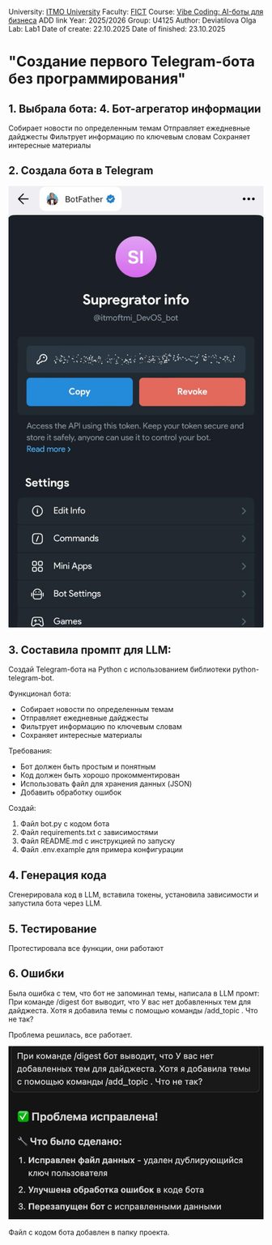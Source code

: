 University: [ITMO University](https://itmo.ru/ru/)
Faculty: [FICT](https://fict.itmo.ru)
Course: [Vibe Coding: AI-боты для бизнеса](https://) ADD link
Year: 2025/2026
Group: U4125
Author: Deviatilova Olga
Lab: Lab1
Date of create: 22.10.2025
Date of finished: 23.10.2025

# "Создание первого Telegram-бота без программирования"

## 1. Выбрала бота: 4. Бот-агрегатор информации

Собирает новости по определенным темам
Отправляет ежедневные дайджесты
Фильтрует информацию по ключевым словам
Сохраняет интересные материалы

## 2. Создала бота в Telegram

![](screen1.jpg)

## 3. Составила промпт для LLM:

Создай Telegram-бота на Python с использованием библиотеки python-telegram-bot.

Функционал бота:
- Собирает новости по определенным темам
- Отправляет ежедневные дайджесты
- Фильтрует информацию по ключевым словам
- Сохраняет интересные материалы

Требования:
- Бот должен быть простым и понятным
- Код должен быть хорошо прокомментирован
- Использовать файл для хранения данных (JSON)
- Добавить обработку ошибок

Создай:

1. Файл bot.py с кодом бота
2. Файл requirements.txt с зависимостями
3. Файл README.md с инструкцией по запуску
4. Файл .env.example для примера конфигурации

## 4. Генерация кода

Сгенерировала код в LLM, вставила токены, установила зависимости и запустила бота через LLM. 

## 5. Тестирование

Протестировала все функции, они работают

## 6. Ошибки

Была ошибка с тем, что бот не запоминал темы, написала в LLM промт:
При команде /digest бот выводит, что У вас нет добавленных тем для дайджеста. Хотя я добавила темы с помощью команды /add_topic . Что не так?

Проблема решилась, все работает.

![](screen2.jpg)

Файл с кодом бота добавлен в папку проекта.
